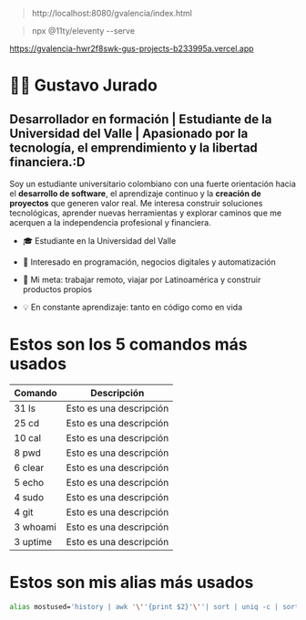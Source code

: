> http://localhost:8080/gvalencia/index.html
<!-- Comando para poder crear un servidor local -->
> npx @11ty/eleventy --serve
<!-- probando un servidor con vercel  -->
https://gvalencia-hwr2f8swk-gus-projects-b233995a.vercel.app

# 👨‍💻 Gustavo Jurado
## Desarrollador en formación | Estudiante de la Universidad del Valle | Apasionado por la tecnología, el emprendimiento y la libertad financiera.:D

Soy un estudiante universitario colombiano con una fuerte orientación hacia el **desarrollo de software**, el aprendizaje continuo y la **creación de proyectos** que generen valor real. Me interesa construir soluciones tecnológicas, aprender nuevas herramientas y explorar caminos que me acerquen a la independencia profesional y financiera.

- 🎓 Estudiante en la Universidad del Valle

- 🧩 Interesado en programación, negocios digitales y automatización

- 🚀 Mi meta: trabajar remoto, viajar por Latinoamérica y construir productos propios

- 💡 En constante aprendizaje: tanto en código como en vida
  
# Estos son los 5 comandos más usados
|Comando | Descripción |
|--------| ------------|
|31 ls |Esto es una descripción|
|25 cd |Esto es una descripción|
|10 cal |Esto es una descripción|
|8 pwd |Esto es una descripción|
|6 clear |Esto es una descripción|
|5 echo |Esto es una descripción|
|4 sudo |Esto es una descripción|
|4 git |Esto es una descripción|
|3 whoami |Esto es una descripción|
|3 uptime  |Esto es una descripción|
# Estos son mis alias más usados
 
 ```bash
 alias mostused='history | awk '\''{print $2}'\''| sort | uniq -c | sort -nr | head -n 10'
 ```
